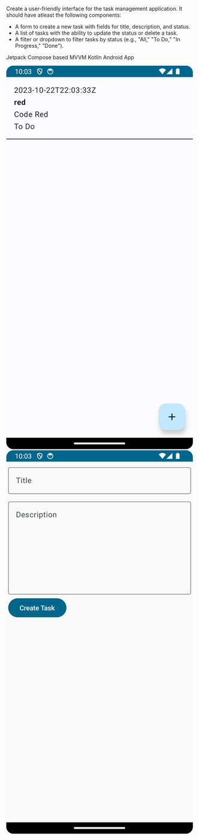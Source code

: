 Create a user-friendly interface for the task management application. It should have atleast the following components:

- A form to create a new task with fields for title, description, and status.
- A list of tasks with the ability to update the status or delete a task.
- A filter or dropdown to filter tasks by status (e.g., "All," "To Do," "In Progress," "Done").


Jetpack Compose based MVVM Kotlin Android App



![Alt text](https://github.com/sunwicked/TaskMonkey/blob/main/screenshot/Screenshot_20231022_220345.png "Task List")
![Alt text](https://github.com/sunwicked/TaskMonkey/blob/main/screenshot/Screenshot_20231022_220307.png "Create Task")